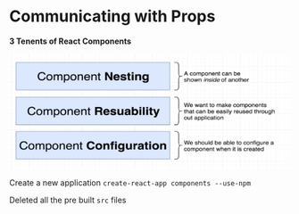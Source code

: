 # Communicating with Props

**3 Tenents of React Components**

![3 Tenents of React Components](../assets/MRR01.PNG)

Create a new application `create-react-app components --use-npm`

Deleted all the pre built `src` files
